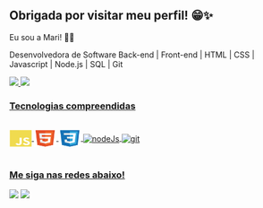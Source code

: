 ## Obrigada por visitar meu perfil! 😁✨
<p>Eu sou a Mari! 👩‍💻</p>
<p>Desenvolvedora de Software Back-end | Front-end | HTML | CSS | Javascript | Node.js | SQL | Git</p>

<div>
  <a href="https://github.com/marislaradev">
  <img height="180em" src="https://github-readme-stats.vercel.app/api?username=marislaradev&show_icons=true&theme=tokyonight&include_all_commits=true&count_private=true"/>
  <img height="180em" src="https://github-readme-stats.vercel.app/api/top-langs/?username=marislaradev&layout=compact&langs_count=6&theme=tokyonight"/>
</div>
 
### Tecnologias compreendidas
<div style="display: inline_block"><br>
  <img align="center" alt="Js" height="30" width="40" src="https://raw.githubusercontent.com/devicons/devicon/master/icons/javascript/javascript-plain.svg">
  <img align="center" alt="HTML" height="30" width="40" src="https://raw.githubusercontent.com/devicons/devicon/master/icons/html5/html5-original.svg">
  <img align="center" alt="CSS" height="30" width="40" src="https://raw.githubusercontent.com/devicons/devicon/master/icons/css3/css3-original.svg">
  <img align="center" alt="nodeJs" height="30" width="40" src="https://cdn.jsdelivr.net/gh/devicons/devicon/icons/nodejs/nodejs-original.svg">
  <img align="center" alt="git" height="30" width="40" src="https://cdn.jsdelivr.net/gh/devicons/devicon/icons/git/git-original.svg">     
</div>
 
 <br>
 
  ### Me siga nas redes abaixo!
 
<div> 
  <a href="https://www.instagram.com/maris.lara/" target="_blank"><img src="https://img.shields.io/badge/-Instagram-%23E4405F?style=for-the-badge&logo=instagram&logoColor=white"></a>
  <a href="https://www.linkedin.com/in/mariana-da-silva-lara-380871285/" target="_blank"><img src="https://img.shields.io/badge/-LinkedIn-%230077B5?style=for-the-badge&logo=linkedin&logoColor=white"></a> 

</div>
